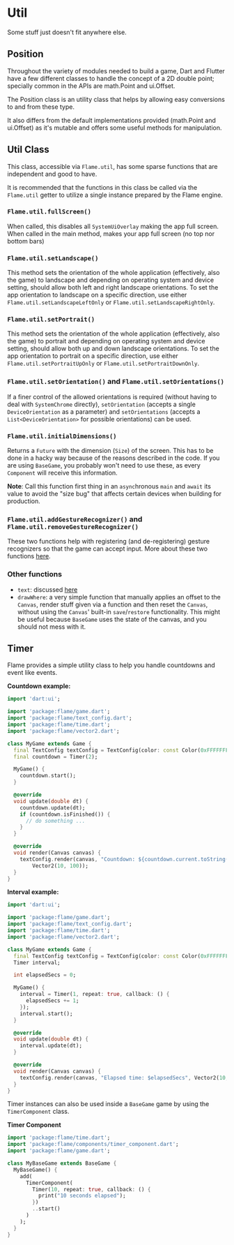 # Util

Some stuff just doesn't fit anywhere else.

## Position

Throughout the variety of modules needed to build a game, Dart and Flutter have a few different classes to handle the concept of a 2D double point; specially common in the APIs are math.Point and ui.Offset.

The Position class is an utility class that helps by allowing easy conversions to and from these type.

It also differs from the default implementations provided (math.Point and ui.Offset) as it's mutable and offers some useful methods for manipulation.

## Util Class

This class, accessible via `Flame.util`, has some sparse functions that are independent and good to have.

It is recommended that the functions in this class be called via the `Flame.util` getter to utilize a single instance prepared by the Flame engine.

### `Flame.util.fullScreen()`

When called, this disables all `SystemUiOverlay` making the app full screen.
When called in the main method, makes your app full screen (no top nor bottom bars)

### `Flame.util.setLandscape()`

This method sets the orientation of the whole application (effectively, also the game) to landscape and depending on operating system and device setting, should allow both left and right landscape orientations. To set the app orientation to landscape on a specific direction, use either `Flame.util.setLandscapeLeftOnly` or `Flame.util.setLandscapeRightOnly`.

### `Flame.util.setPortrait()`

This method sets the orientation of the whole application (effectively, also the game) to portrait and depending on operating system and device setting, should allow both up and down landscape orientations. To set the app orientation to portrait on a specific direction, use either `Flame.util.setPortraitUpOnly` or `Flame.util.setPortraitDownOnly`.

### `Flame.util.setOrientation()` and `Flame.util.setOrientations()`

If a finer control of the allowed orientations is required (without having to deal with `SystemChrome` directly), `setOrientation` (accepts a single `DeviceOrientation` as a parameter) and `setOrientations` (accepts a `List<DeviceOrientation>` for possible orientations) can be used.

### `Flame.util.initialDimensions()`

Returns a `Future` with the dimension (`Size`) of the screen. This has to be done in a hacky way because of the reasons described in the code. If you are using `BaseGame`, you probably won't need to use these, as every `Component` will receive this information.

**Note**: Call this function first thing in an `async`hronous `main` and `await` its value to avoid the "size bug" that affects certain devices when building for production.

### `Flame.util.addGestureRecognizer()` and `Flame.util.removeGestureRecognizer()`

These two functions help with registering (and de-registering) gesture recognizers so that the game can accept input. More about these two functions [here](/doc/input.md#Input).

### Other functions

* `text`: discussed [here](/doc/text.md)
* `drawWhere`: a very simple function that manually applies an offset to the `Canvas`, render stuff given via a function and then reset the `Canvas`, without using the `Canvas`' built-in `save`/`restore` functionality. This might be useful because `BaseGame` uses the state of the canvas, and you should not mess with it.
 
## Timer

Flame provides a simple utility class to help you handle countdowns and event like events.

__Countdown example:__

```dart
import 'dart:ui';

import 'package:flame/game.dart';
import 'package:flame/text_config.dart';
import 'package:flame/time.dart';
import 'package:flame/vector2.dart';

class MyGame extends Game {
  final TextConfig textConfig = TextConfig(color: const Color(0xFFFFFFFF));
  final countdown = Timer(2);

  MyGame() {
    countdown.start();
  }

  @override
  void update(double dt) {
    countdown.update(dt);
    if (countdown.isFinished()) {
      // do something ...
    }
  }

  @override
  void render(Canvas canvas) {
    textConfig.render(canvas, "Countdown: ${countdown.current.toString()}",
        Vector2(10, 100));
  }
}

```

__Interval example:__

```dart
import 'dart:ui';

import 'package:flame/game.dart';
import 'package:flame/text_config.dart';
import 'package:flame/time.dart';
import 'package:flame/vector2.dart';

class MyGame extends Game {
  final TextConfig textConfig = TextConfig(color: const Color(0xFFFFFFFF));
  Timer interval;

  int elapsedSecs = 0;

  MyGame() {
    interval = Timer(1, repeat: true, callback: () {
      elapsedSecs += 1;
    });
    interval.start();
  }

  @override
  void update(double dt) {
    interval.update(dt);
  }

  @override
  void render(Canvas canvas) {
    textConfig.render(canvas, "Elapsed time: $elapsedSecs", Vector2(10, 150));
  }
}

```

Timer instances can also be used inside a `BaseGame` game by using the `TimerComponent` class.

__Timer Component__

```dart
import 'package:flame/time.dart';
import 'package:flame/components/timer_component.dart';
import 'package:flame/game.dart';

class MyBaseGame extends BaseGame {
  MyBaseGame() {
    add(
      TimerComponent(
        Timer(10, repeat: true, callback: () {
          print("10 seconds elapsed");
        })
        ..start()
      )
    );
  }
}
```
